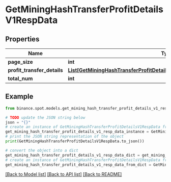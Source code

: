 # GetMiningHashTransferProfitDetailsV1RespData


## Properties

Name | Type | Description | Notes
------------ | ------------- | ------------- | -------------
**page_size** | **int** |  | [optional] 
**profit_transfer_details** | [**List[GetMiningHashTransferProfitDetailsV1RespDataProfitTransferDetailsInner]**](GetMiningHashTransferProfitDetailsV1RespDataProfitTransferDetailsInner.md) |  | [optional] 
**total_num** | **int** |  | [optional] 

## Example

```python
from binance.spot.models.get_mining_hash_transfer_profit_details_v1_resp_data import GetMiningHashTransferProfitDetailsV1RespData

# TODO update the JSON string below
json = "{}"
# create an instance of GetMiningHashTransferProfitDetailsV1RespData from a JSON string
get_mining_hash_transfer_profit_details_v1_resp_data_instance = GetMiningHashTransferProfitDetailsV1RespData.from_json(json)
# print the JSON string representation of the object
print(GetMiningHashTransferProfitDetailsV1RespData.to_json())

# convert the object into a dict
get_mining_hash_transfer_profit_details_v1_resp_data_dict = get_mining_hash_transfer_profit_details_v1_resp_data_instance.to_dict()
# create an instance of GetMiningHashTransferProfitDetailsV1RespData from a dict
get_mining_hash_transfer_profit_details_v1_resp_data_from_dict = GetMiningHashTransferProfitDetailsV1RespData.from_dict(get_mining_hash_transfer_profit_details_v1_resp_data_dict)
```
[[Back to Model list]](../README.md#documentation-for-models) [[Back to API list]](../README.md#documentation-for-api-endpoints) [[Back to README]](../README.md)


